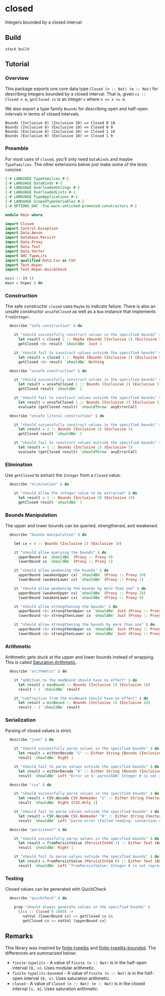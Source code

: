 # closed

Integers bounded by a closed interval

## Build

```plaintext
stack build
```

## Tutorial

### Overview

This package exports one core data type `Closed (n :: Nat) (m :: Nat)` for describing integers bounded by a closed interval. That is, given `cx :: Closed n m`, `getClosed cx` is an integer `x` where `n <= x <= m`.

We also export a type family `Bounds` for describing open and half-open intervals in terms of closed intervals.

```plaintext
Bounds (Inclusive 0) (Inclusive 10) => Closed 0 10
Bounds (Inclusive 0) (Exclusive 10) => Closed 0 9
Bounds (Exclusive 0) (Inclusive 10) => Closed 1 10
Bounds (Exclusive 0) (Exclusive 10) => Closed 1 9
```

### Preamble

For most uses of `closed`, you'll only need `DataKinds` and maybe `TypeFamilies`. The other extensions below just make some of the tests concise.

```haskell
{-# LANGUAGE TypeFamilies #-}
{-# LANGUAGE DataKinds #-}
{-# LANGUAGE OverloadedStrings #-}
{-# LANGUAGE OverloadedLists #-}
{-# LANGUAGE TypeApplications #-}
{-# LANGUAGE ScopedTypeVariables #-}
{-# OPTIONS_GHC -fno-warn-unticked-promoted-constructors #-}

module Main where

import Closed
import Control.Exception
import Data.Aeson
import Database.Persist
import Data.Proxy
import Data.Text
import Data.Vector
import GHC.TypeLits
import qualified Data.Csv as CSV
import Test.Hspec
import Test.Hspec.QuickCheck

main :: IO ()
main = hspec $ do
```

### Construction

The safe constructor `closed` uses `Maybe` to indicate failure. There is also an unsafe constructor `unsafeClosed` as well as a `Num` instance that implements `fromInteger`.

```haskell
  describe "safe construction" $ do

    it "should successfully construct values in the specified bounds" $ do
      let result = closed 2 :: Maybe (Bounds (Inclusive 2) (Exclusive 5))
      getClosed <$> result `shouldBe` Just 2

    it "should fail to construct values outside the specified bounds" $ do
      let result = closed 1 :: Maybe (Bounds (Inclusive 2) (Exclusive 5))
      getClosed <$> result `shouldBe` Nothing

  describe "unsafe construction" $ do

    it "should successfully construct values in the specified bounds" $ do
      let result = unsafeClosed 2 :: Bounds (Inclusive 2) (Exclusive 5)
      getClosed result `shouldBe` 2

    it "should fail to construct values outside the specified bounds" $ do
      let result = unsafeClosed 1 :: Bounds (Inclusive 2) (Exclusive 5)
      evaluate (getClosed result) `shouldThrow` anyErrorCall

  describe "unsafe literal construction" $ do

    it "should successfully construct values in the specified bounds" $ do
      let result = 2 :: Bounds (Inclusive 2) (Exclusive 5)
      getClosed result `shouldBe` 2

    it "should fail to construct values outside the specified bounds" $ do
      let result = 1 :: Bounds (Inclusive 2) (Exclusive 5)
      evaluate (getClosed result) `shouldThrow` anyErrorCall
```

### Elimination

Use `getClosed` to extract the `Integer` from a `Closed` value.

```haskell
  describe "elimination" $ do

    it "should allow the integer value to be extracted" $ do
      let result = 1 :: Bounds (Inclusive 0) (Exclusive 10)
      getClosed result `shouldBe` 1
```

### Bounds Manipulation

The upper and lower bounds can be queried, strengthened, and weakened.

```haskell
  describe "bounds manipulation" $ do

    let cx = 4 :: Bounds (Inclusive 2) (Exclusive 10)

    it "should allow querying the bounds" $ do
      upperBound cx `shouldBe` (Proxy :: Proxy 9)
      lowerBound cx `shouldBe` (Proxy :: Proxy 2)

    it "should allow weakening the bounds" $ do
      upperBound (weakenUpper cx) `shouldBe` (Proxy :: Proxy 10)
      lowerBound (weakenLower cx) `shouldBe` (Proxy :: Proxy 1)

    it "should allow weakening the bounds by more than one" $ do
      upperBound (weakenUpper cx) `shouldBe` (Proxy :: Proxy 20)
      lowerBound (weakenLower cx) `shouldBe` (Proxy :: Proxy 0)

    it "should allow strengthening the bounds" $ do
      upperBound <$> strengthenUpper cx `shouldBe` Just (Proxy :: Proxy 8)
      lowerBound <$> strengthenLower cx `shouldBe` Just (Proxy :: Proxy 3)

    it "should allow strengthening the bounds by more than one" $ do
      upperBound <$> strengthenUpper cx `shouldBe` Just (Proxy :: Proxy 7)
      lowerBound <$> strengthenLower cx `shouldBe` Just (Proxy :: Proxy 4)
```

### Arithmetic

Arithmetic gets stuck at the upper and lower bounds instead of wrapping. This is called [Saturation Arithmetic](https://en.wikipedia.org/wiki/Saturation_arithmetic).

```haskell
  describe "arithmetic" $ do

    it "addition to the maxBound should have no effect" $ do
      let result = maxBound :: Bounds (Inclusive 1) (Exclusive 10)
      result + 1 `shouldBe` result

    it "subtraction from the minBound should have no effect" $ do
      let result = minBound :: Bounds (Inclusive 1) (Exclusive 10)
      result - 1 `shouldBe` result
```

### Serialization

Parsing of closed values is strict.

```haskell
  describe "json" $ do

    it "should successfully parse values in the specified bounds" $ do
      let result = eitherDecode "1" :: Either String (Bounds (Inclusive 1) (Exclusive 10))
      result `shouldBe` Right 1

    it "should fail to parse values outside the specified bounds" $ do
      let result = eitherDecode "0" :: Either String (Bounds (Inclusive 1) (Exclusive 10))
      result `shouldBe` Left "Error in $: parseJSON: Integer 0 is not representable in Closed 1 9"

  describe "csv" $ do

    it "should successfully parse values in the specified bounds" $ do
      let result = CSV.decode CSV.NoHeader "1" :: Either String (Vector (CSV.Only (Bounds (Inclusive 1) (Exclusive 10))))
      result `shouldBe` Right [CSV.Only 1]

    it "should fail to parse values outside the specified bounds" $ do
      let result = CSV.decode CSV.NoHeader "0" :: Either String (Vector (CSV.Only (Bounds (Inclusive 1) (Exclusive 10))))
      result `shouldBe` Left "parse error (Failed reading: conversion error: parseField: Integer 0 is not representable in Closed 1 9) at \"\""

  describe "persistent" $ do

    it "should successfully parse values in the specified bounds" $ do
      let result = fromPersistValue (PersistInt64 1) :: Either Text (Bounds (Inclusive 1) (Exclusive 10))
      result `shouldBe` Right 1

    it "should fail to parse values outside the specified bounds" $ do
      let result = fromPersistValue (PersistInt64 0) :: Either Text (Bounds (Inclusive 1) (Exclusive 10))
      result `shouldBe` Left "fromPersistValue: Integer 0 is not representable in Closed 1 9"
```

### Testing

Closed values can be generated with QuickCheck

```haskell
  describe "quickcheck" $ do

    prop "should always generate values in the specified bounds" $
      \(cx :: Closed 0 1000) ->
        natVal (lowerBound cx) <= getClosed cx &&
        getClosed cx <= natVal (upperBound cx)
```

## Remarks

This library was inspired by [finite-typelits](https://hackage.haskell.org/package/finite-typelits) and [finite-typelits-bounded](https://github.com/pseudonom/finite-typelits-bounded). The differences are summarized below:

* `finite-typelits` - A value of `Finite (n :: Nat)` is in the half-open interval `[0, n)`. Uses modular arithmetic.
* `finite-typelits-bounded` - A value of `Finite (n :: Nat)` is in the half-open interval `[0, n)`. Uses saturation arithmetic.
* `closed` - A value of `Closed (n :: Nat) (m :: Nat)` is in the closed interval `[n, m]`. Uses saturation arithmetic.
